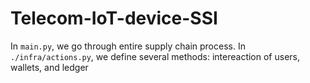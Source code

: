# Telecom-IoT-device-SSI


In `main.py`, we go through entire supply chain process.
In `./infra/actions.py`, we define several methods: intereaction of users, wallets, and ledger

